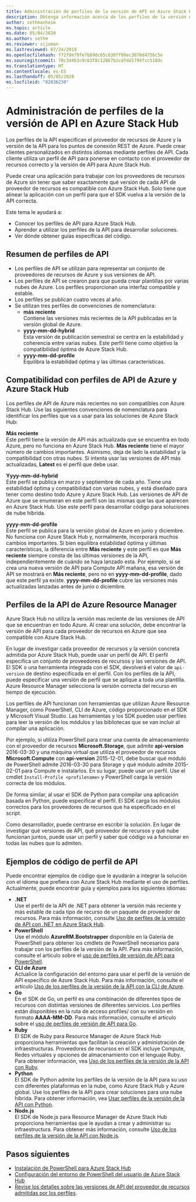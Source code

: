 ```yaml
---
title: Administración de perfiles de la versión de API en Azure Stack Hub
description: Obtenga información acerca de los perfiles de la versión de API en Azure Stack Hub.
author: sethmanheim
ms.topic: article
ms.date: 05/04/2020
ms.author: sethm
ms.reviewer: sijuman
ms.lastreviewed: 07/24/2019
ms.openlocfilehash: f72f0e79fe7b890c65c630ff00ec3870d4756c5e
ms.sourcegitcommit: 70c344b3c9c63f8c12867b2cdfdd1794fcc518dc
ms.translationtype: HT
ms.contentlocale: es-ES
ms.lasthandoff: 05/05/2020
ms.locfileid: "82836230"
---
```

# <a name="manage-api-version-profiles-in-azure-stack-hub"></a>Administración de perfiles de la versión de API en Azure Stack Hub

Los perfiles de la API especifican el proveedor de recursos de Azure y la versión de la API para los puntos de conexión REST de Azure. Puede crear clientes personalizados en distintos idiomas mediante perfiles de API. Cada cliente utiliza un perfil de API para ponerse en contacto con el proveedor de recursos correcto y la versión de API para Azure Stack Hub.

Puede crear una aplicación para trabajar con los proveedores de recursos de Azure sin tener que saber exactamente qué versión de cada API de proveedor de recursos es compatible con Azure Stack Hub. Solo tiene que alinear la aplicación con un perfil para que el SDK vuelva a la versión de la API correcta.

Este tema le ayudará a:

- Conocer los perfiles de API para Azure Stack Hub.
- Aprender a utilizar los perfiles de la API para desarrollar soluciones.
- Ver dónde obtener guías específicas del código.

## <a name="summary-of-api-profiles"></a>Resumen de perfiles de API

- Los perfiles de API se utilizan para representar un conjunto de proveedores de recursos de Azure y sus versiones de API.
- Los perfiles de API se crearon para que pueda crear plantillas por varias nubes de Azure. Los perfiles proporcionan una interfaz compatible y estable.
- Los perfiles se publican cuatro veces al año.
- Se utilizan tres perfiles de convenciones de nomenclatura:
  - **más reciente**  
        Contiene las versiones más recientes de la API publicadas en la versión global de Azure.
  - **yyyy-mm-dd-hybrid**  
    Esta versión de publicación semestral se centra en la estabilidad y coherencia entre varias nubes. Este perfil tiene como objetivo la compatibilidad óptima de Azure Stack Hub.
  - **yyyy-mm-dd-profile** <br>
    Equilibra la estabilidad óptima y las últimas características.

## <a name="azure-api-profiles-and-azure-stack-hub-compatibility"></a>Compatibilidad con perfiles de API de Azure y Azure Stack Hub

Los perfiles de API de Azure más recientes no son compatibles con Azure Stack Hub. Use las siguientes convenciones de nomenclatura para identificar los perfiles que va a usar para las soluciones de Azure Stack Hub:

**Más reciente**  
Este perfil tiene la versión de API más actualizada que se encuentra en todo Azure, pero no funciona en Azure Stack Hub. **Más reciente** tiene el mayor número de cambios importantes. Asimismo, deja de lado la estabilidad y la compatibilidad con otras nubes. Si intenta usar las versiones de API más actualizadas, **Latest** es el perfil que debe usar.

**Yyyy-mm-dd-hybrid**  
Este perfil se publica en marzo y septiembre de cada año. Tiene una estabilidad óptima y compatibilidad con varias nubes, y está diseñado para tener como destino todo Azure y Azure Stack Hub. Las versiones de API de Azure que se enumeran en este perfil son las mismas que las que aparecen en Azure Stack Hub. Use este perfil para desarrollar código para soluciones de nube híbrida.

**yyyy-mm-dd-profile**  
Este perfil se publica para la versión global de Azure en junio y diciembre. No funciona con Azure Stack Hub y, normalmente, incorporará muchos cambios importantes. Si bien equilibra estabilidad óptima y últimas características, la diferencia entre **Más reciente** y este perfil es que **Más reciente** siempre consta de las últimas versiones de la API, independientemente de cuándo se haya lanzado esta. Por ejemplo, si se crea una nueva versión de API para Compute API mañana, esa versión de API se mostrará en **Más reciente**, pero no en **yyyy-mm-dd-profile**, dado que este perfil ya existe. **yyyy-mm-dd-profile** cubre las versiones más actualizadas lanzadas antes de junio o diciembre.

## <a name="azure-resource-manager-api-profiles"></a>Perfiles de la API de Azure Resource Manager

Azure Stack Hub no utiliza la versión mas reciente de las versiones de API que se encuentran en todo Azure. Al crear una solución, debe encontrar la versión de API para cada proveedor de recursos en Azure que sea compatible con Azure Stack Hub.

En lugar de investigar cada proveedor de recursos y la versión concreta admitida por Azure Stack Hub, puede usar un perfil de API. El perfil especifica un conjunto de proveedores de recursos y las versiones de API. El SDK o una herramienta integrada con el SDK, devolverá el valor de `api-version` de destino especificada en el perfil. Con los perfiles de la API, puede especificar una versión de perfil que se aplique a toda una plantilla. Azure Resource Manager selecciona la versión correcta del recurso en tiempo de ejecución.

Los perfiles de API funcionan con herramientas que utilizan Azure Resource Manager, como PowerShell, CLI de Azure, código proporcionado en el SDK y Microsoft Visual Studio. Las herramientas y los SDK pueden usar perfiles para leer la versión de los módulos y las bibliotecas que se van incluir al compilar una aplicación.

Por ejemplo, si utiliza PowerShell para crear una cuenta de almacenamiento con el proveedor de recursos **Microsoft.Storage**, que admite **api-version** 2016-03-30 y una máquina virtual que utiliza el proveedor de recursos **Microsoft.Compute** con **api-version** 2015-12-01, debe buscar qué módulo de PowerShell admite 2016-03-30 para Storage y qué módulo admite 2015-02-01 para Compute e instalarlos. En su lugar, puede usar un perfil. Use el cmdlet `Install-Profile <profilename>` y PowerShell carga la versión correcta de los módulos.

De forma similar, al usar el SDK de Python para compilar una aplicación basada en Python, puede especificar el perfil. El SDK carga los módulos correctos para los proveedores de recursos que ha especificado en el script.

Como desarrollador, puede centrarse en escribir la solución. En lugar de investigar qué versiones de API, qué proveedor de recursos y qué nube funcionan juntos, puede usar un perfil y saber qué código va a funcionar en todas las nubes que lo admiten.

## <a name="api-profile-code-samples"></a>Ejemplos de código de perfil de API

Puede encontrar ejemplos de código que le ayudarán a integrar la solución con el idioma que prefiera con Azure Stack Hub mediante el uso de perfiles. Actualmente, puede encontrar guía y ejemplos para los siguientes idiomas:

- **.NET** <br>
Use el perfil de la API de .NET para obtener la versión más reciente y más estable de cada tipo de recurso de un paquete de proveedor de recursos. Para más información, consulte [Uso de perfiles de la versión de API con .NET en Azure Stack Hub](azure-stack-version-profiles-net.md).
- **PowerShell**  
Use el módulo **AzureRM.Bootstrapper** disponible en la Galería de PowerShell para obtener los cmdlets de PowerShell necesarios para trabajar con los perfiles de la versión de la API. Para más información, consulte el artículo sobre el [uso de perfiles de versión de API para PowerShell](azure-stack-version-profiles-powershell.md).
- **CLI de Azure**  
Actualice la configuración del entorno para usar el perfil de la versión de API específico de Azure Stack Hub. Para más información, consulte el artículo [Uso de los perfiles de la versión de la API con la CLI de Azure](azure-stack-version-profiles-azurecli2.md).
- **Go**  
En el SDK de Go, un perfil es una combinación de diferentes tipos de recursos con distintas versiones de diferentes servicios. Los perfiles están disponibles en la ruta de acceso profiles/ con su versión en formato **AAAA-MM-DD**. Para más información, consulte el artículo sobre el [uso de perfiles de versión de API para Go](azure-stack-version-profiles-go.md).
- **Ruby**  
El SDK de Ruby para Resource Manager de Azure Stack Hub proporciona herramientas que facilitan la creación y administración de infraestructuras. Proveedores de recursos en el SDK incluye Compute, Redes virtuales y opciones de almacenamiento con el lenguaje Ruby. Para obtener información, vea [Uso de los perfiles de la versión de la API con Ruby](azure-stack-version-profiles-ruby.md).
- **Python**  
El SDK de Python admite los perfiles de la versión de la API para su uso con diferentes plataformas en la nube, como Azure Stack Hub y Azure global. Use los perfiles de la API para crear soluciones para una nube híbrida. Para obtener información, vea [Usar perfiles de la versión de la API con Python](azure-stack-version-profiles-python.md).
- **Node.js**  
El SDK de Node.js para Resource Manager de Azure Stack Hub proporciona herramientas que le ayudan a crear y administrar su infraestructura. Para obtener más información, consulte [Uso de los perfiles de la versión de la API con Node.js](azure-stack-version-profile-nodejs.md).

## <a name="next-steps"></a>Pasos siguientes

- [Instalación de PowerShell para Azure Stack Hub](../operator/azure-stack-powershell-install.md)
- [Configuración del entorno de PowerShell del usuario de Azure Stack Hub](azure-stack-powershell-configure-user.md)
- [Revise los detalles sobre las versiones de API del proveedor de recursos admitidas por los perfiles](azure-stack-profiles-azure-resource-manager-versions.md).
